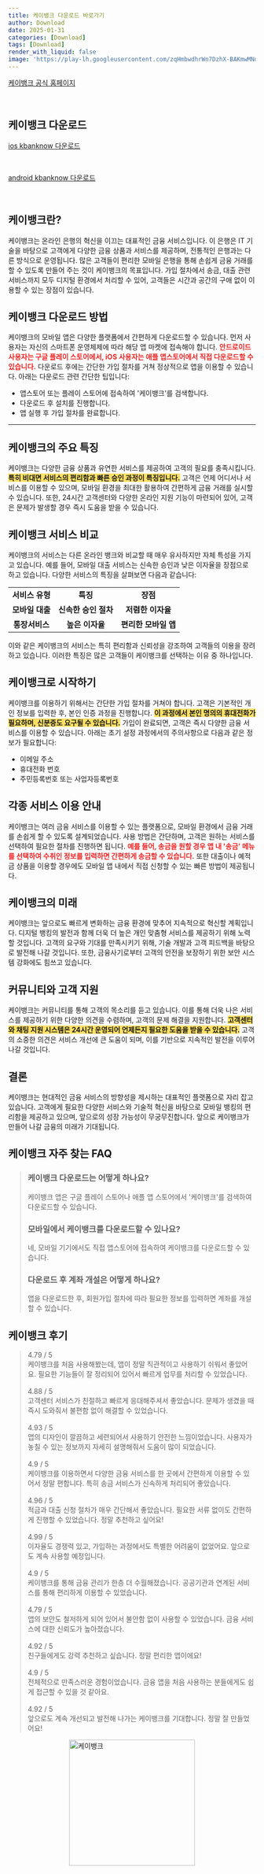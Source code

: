 ```yaml
---
title: 케이뱅크 다운로드 바로가기
author: Download
date: 2025-01-31
categories: [Download]
tags: [Download]
render_with_liquid: false
image: 'https://play-lh.googleusercontent.com/zqHmbwdhrWn7DzhX-BAKmwMNdkZv16tcMmWgKUGcUl7VCESlrR7fMuhavLXcpt8lhOQ=s256-rw'
---
```

<p><a class='click-button' title='케이뱅크' href='https://www.kbanknow.com/' rel='nofollow'>케이뱅크 공식 홈페이지</a></p><br>
<h2 id='케이뱅크_다운로드'>케이뱅크 다운로드</h2>
<p><a class="click-button ios" title="kbanknow 다운로드" href="https://apps.apple.com/kr/app/%EC%BC%80%EC%9D%B4%EB%B1%85%ED%81%AC-kbank/id1178872627" rel="nofollow">ios kbanknow 다운로드</a></p><br>
<p><a class="click-button android" title="kbanknow 다운로드" href="https://play.google.comhttps://play.google.com/store/apps/details?id=com.kbankwith.smartbank" rel="nofollow">android kbanknow 다운로드</a></p><br>


<h2 id='케이뱅크란'>케이뱅크란?</h2>

<p>케이뱅크는 온라인 은행의 혁신을 이끄는 대표적인 금융 서비스입니다. 이 은행은 IT 기술을 바탕으로 고객에게 다양한 금융 상품과 서비스를 제공하며, 전통적인 은행과는 다른 방식으로 운영됩니다. 많은 고객들이 편리한 모바일 은행을 통해 손쉽게 금융 거래를 할 수 있도록 만들어 주는 것이 케이뱅크의 목표입니다. 가입 절차에서 송금, 대출 관련 서비스까지 모두 디지털 환경에서 처리할 수 있어, 고객들은 시간과 공간의 구애 없이 이용할 수 있는 장점이 있습니다.</p>

<h2 id='케이뱅크 다운로드 방법'>케이뱅크 다운로드 방법</h2>

<p>케이뱅크의 모바일 앱은 다양한 플랫폼에서 간편하게 다운로드할 수 있습니다. 먼저 사용자는 자신의 스마트폰 운영체제에 따라 해당 앱 마켓에 접속해야 합니다. <b><span style="color: #ee2323;">안드로이드 사용자는 구글 플레이 스토어에서, iOS 사용자는 애플 앱스토어에서 직접 다운로드할 수 있습니다.</span></b> 다운로드 후에는 간단한 가입 절차를 거쳐 정상적으로 앱을 이용할 수 있습니다. 아래는 다운로드 관련 간단한 팁입니다:</p>

<ul>
    <li>앱스토어 또는 플레이 스토어에 접속하여 '케이뱅크'를 검색합니다.</li>
    <li>다운로드 후 설치를 진행합니다.</li>
    <li>앱 실행 후 가입 절차를 완료합니다.</li>
</ul>

<hr />

<h2 id='케이뱅크 특징'>케이뱅크의 주요 특징</h2>

<p>케이뱅크는 다양한 금융 상품과 유연한 서비스를 제공하여 고객의 필요를 충족시킵니다. <b><span style="background-color: #ffe066;">특히 비대면 서비스의 편리함과 빠른 승인 과정이 특징입니다.</span></b> 고객은 언제 어디서나 서비스를 이용할 수 있으며, 모바일 환경을 최대한 활용하여 간편하게 금융 거래를 실시할 수 있습니다. 또한, 24시간 고객센터와 다양한 온라인 지원 기능이 마련되어 있어, 고객은 문제가 발생할 경우 즉시 도움을 받을 수 있습니다.</p>

<h2 id='케이뱅크 서비스 비교'>케이뱅크 서비스 비교</h2>

<p>케이뱅크의 서비스는 다른 온라인 뱅크와 비교할 때 매우 유사하지만 자체 특성을 가지고 있습니다. 예를 들어, 모바일 대출 서비스는 신속한 승인과 낮은 이자율을 장점으로 하고 있습니다. 다양한 서비스의 특징을 살펴보면 다음과 같습니다:</p>

<table>
    <tr>
        <td style="text-align: center; height: 17px;"><b>서비스 유형</b></td>
        <td style="text-align: center; height: 17px;"><b>특징</b></td>
        <td style="text-align: center; height: 17px;"><b>장점</b></td>
    </tr>
    <tr>
        <td style="text-align: center; height: 17px;"><b>모바일 대출</b></td>
        <td style="text-align: center; height: 17px;"><b>신속한 승인 절차</b></td>
        <td style="text-align: center; height: 17px;"><b>저렴한 이자율</b></td>
    </tr>
    <tr>
        <td style="text-align: center; height: 17px;"><b>통장서비스</b></td>
        <td style="text-align: center; height: 17px;"><b>높은 이자율</b></td>
        <td style="text-align: center; height: 17px;"><b>편리한 모바일 앱</b></td>
    </tr>
</table>

<p>이와 같은 케이뱅크의 서비스는 특히 편리함과 신뢰성을 강조하여 고객들의 이용을 장려하고 있습니다. 이러한 특징은 많은 고객들이 케이뱅크를 선택하는 이유 중 하나입니다.</p>

<h2 id='케이뱅크로 시작하기'>케이뱅크로 시작하기</h2>

<p>케이뱅크를 이용하기 위해서는 간단한 가입 절차를 거쳐야 합니다. 고객은 기본적인 개인 정보를 입력한 후, 본인 인증 과정을 진행합니다. <b><span style="background-color: #ffe066;">이 과정에서 본인 명의의 휴대전화가 필요하며, 신분증도 요구될 수 있습니다.</span></b> 가입이 완료되면, 고객은 즉시 다양한 금융 서비스를 이용할 수 있습니다. 아래는 초기 설정 과정에서의 주의사항으로 다음과 같은 정보가 필요합니다:</p>

<ul>
    <li>이메일 주소</li>
    <li>휴대전화 번호</li>
    <li>주민등록번호 또는 사업자등록번호</li>
</ul>

<h2 id='각종 서비스 이용 안내'>각종 서비스 이용 안내</h2>

<p>케이뱅크는 여러 금융 서비스를 이용할 수 있는 플랫폼으로, 모바일 환경에서 금융 거래를 손쉽게 할 수 있도록 설계되었습니다. 사용 방법은 간단하며, 고객은 원하는 서비스를 선택하여 필요한 절차를 진행하면 됩니다. <b><span style="color: #ee2323;">예를 들어, 송금을 원할 경우 앱 내 '송금' 메뉴를 선택하여 수취인 정보를 입력하면 간편하게 송금할 수 있습니다.</span></b> 또한 대출이나 예적금 상품을 이용할 경우에도 모바일 앱 내에서 직접 신청할 수 있는 빠른 방법이 제공됩니다.</p>

<h2 id='케이뱅크의 미래'>케이뱅크의 미래</h2>

<p>케이뱅크는 앞으로도 빠르게 변화하는 금융 환경에 맞추어 지속적으로 혁신할 계획입니다. 디지털 뱅킹의 발전과 함께 더욱 더 높은 개인 맞춤형 서비스를 제공하기 위해 노력할 것입니다. 고객의 요구와 기대를 만족시키기 위해, 기술 개발과 고객 피드백을 바탕으로 발전해 나갈 것입니다. 또한, 금융사기로부터 고객의 안전을 보장하기 위한 보안 시스템 강화에도 힘쓰고 있습니다.</p>

<h2 id='커뮤니티와 고객 지원'>커뮤니티와 고객 지원</h2>

<p>케이뱅크는 커뮤니티를 통해 고객의 목소리를 듣고 있습니다. 이를 통해 더욱 나은 서비스를 제공하기 위한 다양한 의견을 수렴하며, 고객의 문제 해결을 지원합니다. <b><span style="background-color: #ffe066;">고객센터와 채팅 지원 시스템은 24시간 운영되어 언제든지 필요한 도움을 받을 수 있습니다.</span></b> 고객의 소중한 의견은 서비스 개선에 큰 도움이 되며, 이를 기반으로 지속적인 발전을 이루어 나갈 것입니다.</p>

<h2 id='결론'>결론</h2>

<p>케이뱅크는 현대적인 금융 서비스의 방향성을 제시하는 대표적인 플랫폼으로 자리 잡고 있습니다. 고객에게 필요한 다양한 서비스와 기술적 혁신을 바탕으로 모바일 뱅킹의 편리함을 제공하고 있으며, 앞으로의 성장 가능성이 무궁무진합니다. 앞으로 케이뱅크가 만들어 나갈 금융의 미래가 기대됩니다.</p>


<h2 id='케이뱅크_자주_찾는_FAQ'>케이뱅크 자주 찾는 FAQ</h2>
<div itemscope="" itemtype="https://schema.org/FAQPage"> <blockquote> <div itemscope="" itemprop="mainEntity" itemtype="https://schema.org/Question"> <h3 itemprop="name">케이뱅크 다운로드는 어떻게 하나요?</h3> <div itemscope="" itemprop="acceptedAnswer" itemtype="https://schema.org/Answer"> <span itemprop="text"> <p>케이뱅크 앱은 구글 플레이 스토어나 애플 앱 스토어에서 '케이뱅크'를 검색하여 다운로드할 수 있습니다.</p> </span> </div> </div> <div itemscope="" itemprop="mainEntity" itemtype="https://schema.org/Question"> <h3 itemprop="name">모바일에서 케이뱅크를 다운로드할 수 있나요?</h3> <div itemscope="" itemprop="acceptedAnswer" itemtype="https://schema.org/Answer"> <span itemprop="text"> <p>네, 모바일 기기에서도 직접 앱스토어에 접속하여 케이뱅크를 다운로드할 수 있습니다.</p> </span> </div> </div> <div itemscope="" itemprop="mainEntity" itemtype="https://schema.org/Question"> <h3 itemprop="name">다운로드 후 계좌 개설은 어떻게 하나요?</h3> <div itemscope="" itemprop="acceptedAnswer" itemtype="https://schema.org/Answer"> <span itemprop="text"> <p>앱을 다운로드한 후, 회원가입 절차에 따라 필요한 정보를 입력하면 계좌를 개설할 수 있습니다.</p> </span> </div> </div> </blockquote> </div>
<h2 id='케이뱅크_후기'>케이뱅크 후기</h2>
<div itemscope itemtype="https://schema.org/Product">
  <blockquote>
  <div itemprop="review" itemscope itemtype="https://schema.org/Review">
      <div itemprop="reviewRating" itemscope itemtype="https://schema.org/Rating"> <span itemprop="ratingValue">4.79</span> / <span itemprop="bestRating">5</span> </div>
      <span itemprop="reviewBody">케이뱅크를 처음 사용해봤는데, 앱이 정말 직관적이고 사용하기 쉬워서 좋았어요. 필요한 기능들이 잘 정리되어 있어서 빠르게 업무를 처리할 수 있었습니다.</span>
  </div>
  <br>
  <div itemprop="review" itemscope itemtype="https://schema.org/Review">
      <div itemprop="reviewRating" itemscope itemtype="https://schema.org/Rating"> <span itemprop="ratingValue">4.88</span> / <span itemprop="bestRating">5</span> </div>
      <span itemprop="reviewBody">고객센터 서비스가 친절하고 빠르게 응대해주셔서 좋았습니다. 문제가 생겼을 때 즉시 도와줘서 불편함 없이 해결할 수 있었습니다.</span>
  </div>
  <br>
  <div itemprop="review" itemscope itemtype="https://schema.org/Review">
      <div itemprop="reviewRating" itemscope itemtype="https://schema.org/Rating"> <span itemprop="ratingValue">4.93</span> / <span itemprop="bestRating">5</span> </div>
      <span itemprop="reviewBody">앱의 디자인이 깔끔하고 세련되어서 사용하기 안전한 느낌이었습니다. 사용자가 놓칠 수 있는 정보까지 자세히 설명해줘서 도움이 많이 되었습니다.</span>
  </div>
  <br>
  <div itemprop="review" itemscope itemtype="https://schema.org/Review">
      <div itemprop="reviewRating" itemscope itemtype="https://schema.org/Rating"> <span itemprop="ratingValue">4.9</span> / <span itemprop="bestRating">5</span> </div>
      <span itemprop="reviewBody">케이뱅크를 이용하면서 다양한 금융 서비스를 한 곳에서 간편하게 이용할 수 있어서 정말 편합니다. 특히 송금 서비스가 신속하게 처리되어 좋았습니다.</span>
  </div>
  <br>
  <div itemprop="review" itemscope itemtype="https://schema.org/Review">
      <div itemprop="reviewRating" itemscope itemtype="https://schema.org/Rating"> <span itemprop="ratingValue">4.96</span> / <span itemprop="bestRating">5</span> </div>
      <span itemprop="reviewBody">적금과 대출 신청 절차가 매우 간단해서 좋았습니다. 필요한 서류 없이도 간편하게 진행할 수 있었습니다. 정말 추천하고 싶어요!</span>
  </div>
  <br>
  <div itemprop="review" itemscope itemtype="https://schema.org/Review">
      <div itemprop="reviewRating" itemscope itemtype="https://schema.org/Rating"> <span itemprop="ratingValue">4.99</span> / <span itemprop="bestRating">5</span> </div>
      <span itemprop="reviewBody">이자율도 경쟁력 있고, 가입하는 과정에서도 특별한 어려움이 없었어요. 앞으로도 계속 사용할 예정입니다.</span>
  </div>
  <br>
  <div itemprop="review" itemscope itemtype="https://schema.org/Review">
      <div itemprop="reviewRating" itemscope itemtype="https://schema.org/Rating"> <span itemprop="ratingValue">4.9</span> / <span itemprop="bestRating">5</span> </div>
      <span itemprop="reviewBody">케이뱅크를 통해 금융 관리가 한층 더 수월해졌습니다. 공공기관과 연계된 서비스를 통해 편리하게 이용할 수 있었습니다.</span>
  </div>
  <br>
  <div itemprop="review" itemscope itemtype="https://schema.org/Review">
      <div itemprop="reviewRating" itemscope itemtype="https://schema.org/Rating"> <span itemprop="ratingValue">4.79</span> / <span itemprop="bestRating">5</span> </div>
      <span itemprop="reviewBody">앱의 보안도 철저하게 되어 있어서 불안함 없이 사용할 수 있었습니다. 금융 서비스에 대한 신뢰도가 높아졌습니다.</span>
  </div>
  <br>
  <div itemprop="review" itemscope itemtype="https://schema.org/Review">
      <div itemprop="reviewRating" itemscope itemtype="https://schema.org/Rating"> <span itemprop="ratingValue">4.92</span> / <span itemprop="bestRating">5</span> </div>
      <span itemprop="reviewBody">친구들에게도 강력 추천하고 싶습니다. 정말 편리한 앱이에요!</span>
  </div>
  <br>
  <div itemprop="review" itemscope itemtype="https://schema.org/Review">
      <div itemprop="reviewRating" itemscope itemtype="https://schema.org/Rating"> <span itemprop="ratingValue">4.9</span> / <span itemprop="bestRating">5</span> </div>
      <span itemprop="reviewBody">전체적으로 만족스러운 경험이었습니다. 금융 앱을 처음 사용하는 분들에게도 쉽게 접근할 수 있을 것 같아요.</span>
  </div>
  <br>
  <div itemprop="review" itemscope itemtype="https://schema.org/Review">
      <div itemprop="reviewRating" itemscope itemtype="https://schema.org/Rating"> <span itemprop="ratingValue">4.92</span> / <span itemprop="bestRating">5</span> </div>
      <span itemprop="reviewBody">앞으로도 계속 개선되고 발전해 나가는 케이뱅크를 기대합니다. 정말 잘 만들었어요!</span>
  </div>
  </blockquote>
</div>
<figure class="image" style="display: flex; justify-content: center; align-items: center; margin: 0;"><img src="https://play-lh.googleusercontent.com/zqHmbwdhrWn7DzhX-BAKmwMNdkZv16tcMmWgKUGcUl7VCESlrR7fMuhavLXcpt8lhOQ=s256-rw" alt="케이뱅크" width="256" height="256" style="max-width: 100%; height: auto;"></figure>